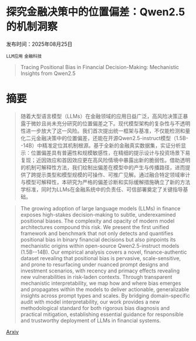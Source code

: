 # 探究金融决策中的位置偏差：Qwen2.5的机制洞察

发布时间：2025年08月25日

`LLM应用` `金融科技`

> Tracing Positional Bias in Financial Decision-Making: Mechanistic Insights from Qwen2.5

# 摘要

> 随着大型语言模型（LLMs）在金融领域的应用日益广泛，高风险决策正暴露于微妙且尚未充分研究的位置偏差之下。现代模型架构的复杂性与不透明性进一步放大了这一风险。我们首次提出统一框架与基准，不仅能检测和量化二元金融决策中的位置偏差，还能在开源Qwen2.5-instruct模型（1.5B--14B）中精准定位其机制根源。基于全新的金融真实数据集，实证分析显示：位置偏差具有普遍性和规模敏感性，在精细的提示设计与投资场景下易复现；近因效应和首因效应更在高风险情境中暴露出新的脆弱性。借助透明的机制可解释性方法，我们绘制出偏差在模型中的产生与传播路径，进而提供了跨提示类型和模型规模的可操作、可推广见解。通过融合特定领域审计与模型可解释性，本研究为严格的偏差诊断和实际缓解措施确立了新的方法学标准，同时为LLMs在金融系统中的负责任、可信部署奠定了关键指导基础。

> The growing adoption of large language models (LLMs) in finance exposes high-stakes decision-making to subtle, underexamined positional biases. The complexity and opacity of modern model architectures compound this risk. We present the first unified framework and benchmark that not only detects and quantifies positional bias in binary financial decisions but also pinpoints its mechanistic origins within open-source Qwen2.5-instruct models (1.5B--14B). Our empirical analysis covers a novel, finance-authentic dataset revealing that positional bias is pervasive, scale-sensitive, and prone to resurfacing under nuanced prompt designs and investment scenarios, with recency and primacy effects revealing new vulnerabilities in risk-laden contexts. Through transparent mechanistic interpretability, we map how and where bias emerges and propagates within the models to deliver actionable, generalizable insights across prompt types and scales. By bridging domain-specific audit with model interpretability, our work provides a new methodological standard for both rigorous bias diagnosis and practical mitigation, establishing essential guidance for responsible and trustworthy deployment of LLMs in financial systems.

[Arxiv](https://arxiv.org/abs/2508.18427)